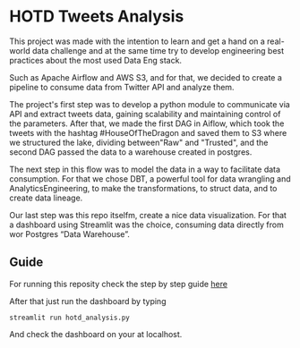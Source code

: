 # HOTD Tweets Analysis  

This project was made with the intention to learn and get a hand on a real-world data challenge and at the same time try to develop engineering best practices about the most used Data Eng stack.  

Such as Apache Airflow and AWS S3, and for that, we decided to create a pipeline to consume data from Twitter API and analyze them.  

The project's first step was to develop a python module to communicate via API and extract tweets data, gaining scalability and maintaining control of the parameters.         After that, we made the first DAG in Aiflow, which took the tweets with the hashtag #HouseOfTheDragon and saved them to S3 where we structured the lake, dividing between"Raw" and "Trusted", and the second DAG passed the data to a warehouse created in postgres.  

The next step in this flow was to model the data in a way to facilitate data consumption. For that we chose DBT, a powerful tool for data wrangling and AnalyticsEngineering, to make the transformations, to struct data, and to create data lineage.  

Our last step was this repo itselfm, create a nice data visualization. For that a dashboard using Streamlit was the choice, consuming data directly from wor Postgres “Data Warehouse”.

## Guide

For running this reposity check the step by step guide [here](https://github.com/NicholasBaraldi/twitter-api-data-stack)  

After that just run the dashboard by typing
```
streamlit run hotd_analysis.py
```

And check the dashboard on your at localhost.